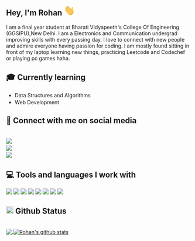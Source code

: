 <h2> Hey, I'm Rohan <img src="https://raw.githubusercontent.com/ABSphreak/ABSphreak/master/gifs/Hi.gif" width="30px"> </h2>
I am a final year student at Bharati Vidyapeeth's College Of Engineering (GGSIPU),New Delhi. I am a Electronics and Communication undergrad improving skills with every passing day. I love to connect with new people and admire everyone having passion for coding. I am mostly found sitting in front of my laptop learning new things, practicing Leetcode and Codechef or playing pc games haha.

<br/>



## 🎓 Currently learning 
  * Data Structures and Algorithms <img height=16 width=16 src="https://img.icons8.com/color/48/000000/c-plus-plus-logo.png"/>
  * Web Development  <img height=16 width=16 src="https://img.icons8.com/color/48/000000/html-5.png"/><img height=16 width=16 src="https://img.icons8.com/color/48/000000/css3.png"/>
  
## 📲 Connect with me on social media 
<p align="left">
 <a target="_blank"href="https://www.linkedin.com/in/rohan-kumar-a0b898194/" /></a>&nbsp;&nbsp;&nbsp;&nbsp;<br/>
  <a target="_blank"href="https://github.com/RohanKumar01"><img src="https://img.shields.io/badge/GitHub-black.svg?&style=for-the-badge&logo=github&logoColor=white" /></a>&nbsp;&nbsp;&nbsp;&nbsp;<br/>
  <a target="_blank"href="https://www.instagram.com/kx.rohan/"><img src="https://img.shields.io/badge/-INSTAGRAM-cc0099?&style=for-the-badge&logo=instagram&logoColor=white" /></a>&nbsp;&nbsp;&nbsp;&nbsp;<br/>
  <a href="mailto:rohankumar25601@gmail.com"><img src="https://img.shields.io/badge/gmail-%23D14836.svg?&style=for-the-badge&logo=gmail&logoColor=white" /></a>&nbsp;&nbsp;&nbsp;&nbsp;
  
</p>

## 💻 Tools and languages I work with
<div align items="left">
<img src="https://img.icons8.com/color/48/000000/c-programming.png"/>
<img src="https://img.icons8.com/color/48/000000/c-plus-plus-logo.png"/>
 <img src="https://img.icons8.com/color/48/000000/python.png"/>
<img src="https://img.icons8.com/color/48/000000/html-5.png"/>
<img src="https://img.icons8.com/color/48/000000/css3.png"/>
<img src="https://img.icons8.com/color/48/000000/visual-studio-code-2019.png"/>
<img src="https://img.icons8.com/color/48/000000/git.png"/>
<img src="https://img.icons8.com/ios-filled/50/000000/github.png"/>

</div>

## <img width="20" height="20" src="https://img.icons8.com/color/48/000000/github-2.png"/> Github Status
<br/>
<a href="https://github.com/RohanKumar01">
  <img align="center" src="https://github-readme-stats.vercel.app/api/top-langs/?username=RohanKumar01&theme=dark&hide_langs_below=1" />
</a>
<a href="https://github.com/RohanKumar01">
 <img align="center" src="https://github-readme-stats.vercel.app/api?username=RohanKumar01&show_icons=true&theme=dark" alt="Rohan's github stats"/>
</a>

<br/>






<!---
RohanKumar01/RohanKumar01 is a ✨ special ✨ repository because its `README.md` (this file) appears on your GitHub profile.
You can click the Preview link to take a look at your changes.
--->
